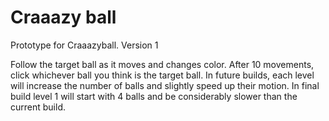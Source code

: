 # Craaazy ball

Prototype for Craaazyball. Version 1


Follow the target ball as it moves and changes color.  After 10 movements, click whichever ball you think is the target ball.
In future builds, each level will increase the number of balls and slightly speed up their motion.  In final build level 1 will start with 4 balls and be considerably slower than the current build.
